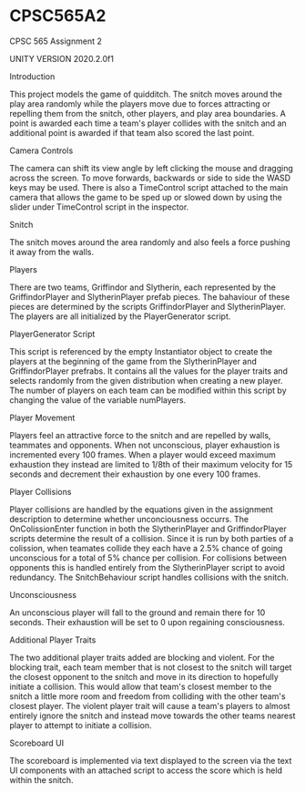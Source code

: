 # CPSC565A2
CPSC 565 Assignment 2

UNITY VERSION 2020.2.0f1

Introduction

This project models the game of quidditch. The snitch moves around the play area randomly while the players move due to forces attracting or repelling them from the snitch, other players, and play area boundaries. A point is awarded each time a team's player collides with the snitch and an additional point is awarded if that team also scored the last point.

Camera Controls

The camera can shift its view angle by left clicking the mouse and dragging across the screen. To move forwards, backwards or side to side the WASD keys may be used. There is also a TimeControl script attached to the main camera that allows the game to be sped up or slowed down by using the slider under TimeControl script in the inspector.

Snitch

The snitch moves around the area randomly and also feels a force pushing it away from the walls.

Players

There are two teams, Griffindor and Slytherin, each represented by the GriffindorPlayer and SlytherinPlayer prefab pieces. The bahaviour of these pieces are determined by the scripts GriffindorPlayer and SlytherinPlayer. The players are all initialized by the PlayerGenerator script.

PlayerGenerator Script

This script is referenced by the empty Instantiator object to create the players at the beginning of the game from the SlytherinPlayer and GriffindorPlayer prefrabs. It contains all the values for the player traits and selects randomly from the given distribution when creating a new player. The number of players on each team can be modified within this script by changing the value of the variable numPlayers.

Player Movement

Players feel an attractive force to the snitch and are repelled by walls, teammates and opponents. When not unconscious, player exhaustion is incremented every 100 frames. When a player would exceed maximum exhaustion they instead are limited to 1/8th of their maximum velocity for 15 seconds and decrement their exhaustion by one every 100 frames.

Player Collisions

Player collisions are handled by the equations given in the assignment description to determine whether unconciousness occurrs. The OnColissionEnter function in both the SlytherinPlayer and GriffindorPlayer scripts determine the result of a collision. Since it is run by both parties of a colission, when teamates collide they each have a 2.5% chance of going unconscious for a total of 5% chance per collision. For collisions between opponents this is handled entirely from the SlytherinPlayer script to avoid redundancy. The SnitchBehaviour script handles collisions with the snitch.

Unconsciousness

An unconscious player will fall to the ground and remain there for 10 seconds. Their exhaustion will be set to 0 upon regaining consciousness.

Additional Player Traits

The two additional player traits added are blocking and violent. For the blocking trait, each team member that is not closest to the snitch will target the closest opponent to the snitch and move in its direction to hopefully initiate a collision. This would allow that team's closest member to the snitch a little more room and freedom from colliding with the other team's closest player. The violent player trait will cause a team's players to almost entirely ignore the snitch and instead move towards the other teams nearest player to attempt to initiate a collision. 

Scoreboard UI

The scoreboard is implemented via text displayed to the screen via the text UI components with an attached script to access the score which is held within the snitch.

